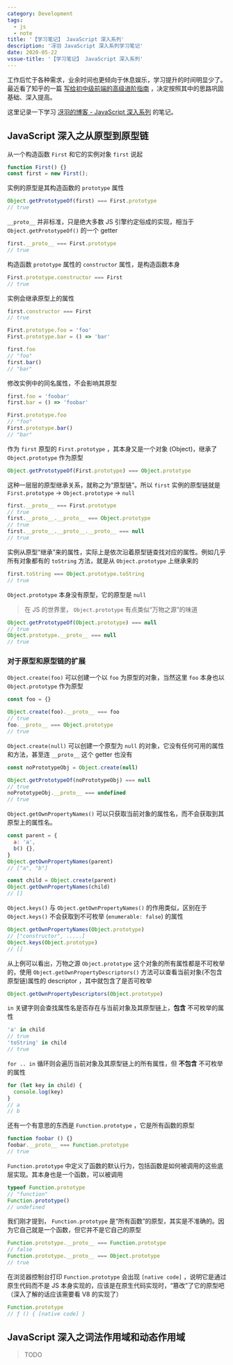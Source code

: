 ```yaml
---
category: Development
tags:
  - js
  - note
title: '【学习笔记】 JavaScript 深入系列'
description: '冴羽 JavaScript 深入系列学习笔记'
date: 2020-05-22
vssue-title: '【学习笔记】 JavaScript 深入系列'
---
```


工作后忙于各种需求，业余时间也更倾向于休息娱乐，学习提升的时间明显少了。最近看了知乎的一篇 [写给初中级前端的高级进阶指南](https://zhuanlan.zhihu.com/p/117490792) ，决定按照其中的思路巩固基础、深入提高。

这里记录一下学习 [冴羽的博客 - JavaScript 深入系列](https://github.com/mqyqingfeng/Blog#%E6%B7%B1%E5%85%A5%E7%B3%BB%E5%88%97%E7%9B%AE%E5%BD%95) 的笔记。

<!-- more -->

## JavaScript 深入之从原型到原型链

从一个构造函数 `First` 和它的实例对象 `first` 说起

```js
function First() {}
const first = new First();
```

实例的原型是其构造函数的 `prototype` 属性

```js
Object.getPrototypeOf(first) === First.prototype
// true
```

`__proto__` 并非标准，只是绝大多数 JS 引擎约定俗成的实现，相当于 ` Object.getPrototypeOf()` 的一个 getter

```js
first.__proto__ === First.prototype
// true
```

构造函数 `prototype` 属性的 `constructor` 属性，是构造函数本身

```js
First.prototype.constructor === First
// true
```

实例会继承原型上的属性

```js
first.constructor === First
// true

First.prototype.foo = 'foo'
First.prototype.bar = () => 'bar'

first.foo
// "foo"
first.bar()
// "bar"
```

修改实例中的同名属性，不会影响其原型

```js
first.foo = 'foobar'
first.bar = () => 'foobar'

First.prototype.foo
// "foo"
First.prototype.bar()
// "bar"
```

作为 `first` 原型的 `First.prototype` ，其本身又是一个对象 (Object)，继承了 `Object.prototype` 作为原型

```js
Object.getPrototypeOf(First.prototype) === Object.prototype
```

这种一层层的原型继承关系，就称之为“原型链”。所以 `first` 实例的原型链就是 `First.prototype` -> `Object.prototype` -> `null`

```js
first.__proto__ === First.prototype
// true
first.__proto__.__proto__ === Object.prototype
// true
first.__proto__.__proto__.__proto__ === null
// true
```

实例从原型“继承”来的属性，实际上是依次沿着原型链查找对应的属性。例如几乎所有对象都有的 `toString` 方法，就是从 `Object.prototype` 上继承来的

```js
first.toString === Object.prototype.toString
// true
```

`Object.prototype` 本身没有原型，它的原型是 `null`

> 在 JS 的世界里， `Object.prototype` 有点类似“万物之源”的味道

```js
Object.getPrototypeOf(Object.prototype) === null
// true
Object.prototype.__proto__ === null
// true
```

### 对于原型和原型链的扩展

`Object.create(foo)` 可以创建一个以 `foo` 为原型的对象，当然这里 `foo` 本身也以 `Object.prototype` 作为原型

```js
const foo = {}

Object.create(foo).__proto__ === foo
// true
foo.__proto__ === Object.prototype
// true
```

`Object.create(null)` 可以创建一个原型为 `null` 的对象，它没有任何可用的属性和方法，甚至连 `__proto__` 这个 getter 也没有

```js
const noPrototypeObj = Object.create(null)

Object.getPrototypeOf(noPrototypeObj) === null
// true
noPrototypeObj.__proto__ === undefined
// true
```

`Object.getOwnPropertyNames()` 可以只获取当前对象的属性名，而不会获取到其原型上的属性名。

```js
const parent = {
  a: 'a',
  b() {},
}
Object.getOwnPropertyNames(parent)
// ["a", "b"]

const child = Object.create(parent)
Object.getOwnPropertyNames(child)
// []
```

`Object.keys()` 与 `Object.getOwnPropertyNames()` 的作用类似，区别在于  `Object.keys()` 不会获取到不可枚举 (`enumerable: false`) 的属性

```js
Object.getOwnPropertyNames(Object.prototype)
// ["constructor", .....]
Object.keys(Object.prototype)
// []
```

从上例可以看出，万物之源 `Object.prototype` 这个对象的所有属性都是不可枚举的，使用 `Object.getOwnPropertyDescriptors()` 方法可以查看当前对象(不包含原型链)属性的 descriptor ，其中就包含了是否可枚举

```js
Object.getOwnPropertyDescriptors(Object.prototype)
```

`in` 关键字则会查找属性名是否存在与当前对象及其原型链上，**包含** 不可枚举的属性

```js
'a' in child
// true
'toString' in child
// true
```

`for .. in` 循环则会遍历当前对象及其原型链上的所有属性，但 **不包含** 不可枚举的属性

```js
for (let key in child) {
  console.log(key)
}
// a
// b
```

还有一个有意思的东西是 `Function.prototype` ，它是所有函数的原型

```js
function foobar () {}
foobar.__proto__ === Function.prototype
// true
```

`Function.prototype` 中定义了函数的默认行为，包括函数是如何被调用的这些底层实现。其本身也是一个函数，可以被调用

```js
typeof Function.prototype
// "function"
Function.prototype()
// undefined
```

我们刚才提到， `Function.prototype` 是“所有函数”的原型，其实是不准确的。因为它自己就是一个函数，但它并不是它自己的原型

```js
Function.prototype.__proto__ === Function.prototype
// false
Function.prototype.__proto__ === Object.prototype
// true
```

在浏览器控制台打印 `Function.prototype` 会出现 `[native code]` ，说明它是通过原生代码而不是 JS 本身实现的，应该是在原生代码实现时，“篡改”了它的原型吧 （深入了解的话应该需要看 V8 的实现了）

```js
Function.prototype
// ƒ () { [native code] }
```

## JavaScript 深入之词法作用域和动态作用域

> TODO
